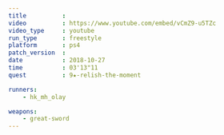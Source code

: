 ```yaml
---
title          :
video          : https://www.youtube.com/embed/vCmZ9-u5TZc
video_type     : youtube
run_type       : freestyle
platform       : ps4
patch_version  :
date           : 2018-10-27
time           : 03'13"11
quest          : 9★-relish-the-moment

runners:
    - hk_mh_olay

weapons:
    - great-sword
---
```


